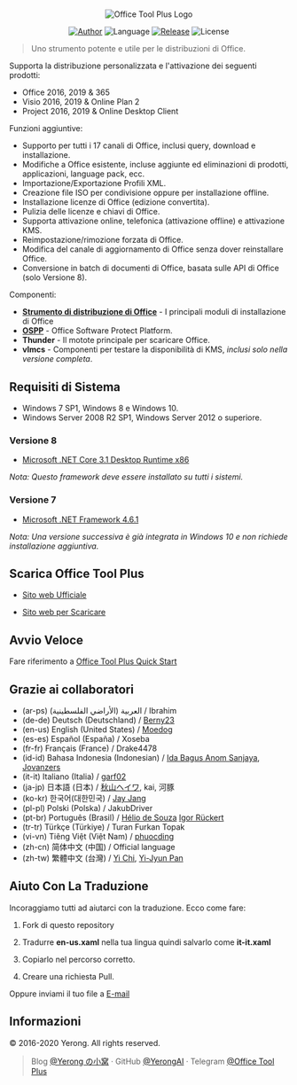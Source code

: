 #

<p align="center">
<img alt="Office Tool Plus Logo" src="https://otp.landian.vip/static/images/logo.png"/>
</p>

<p align="center">
<a href="https://www.coolhub.top/" target="_blank"><img alt="Author" src="https://img.shields.io/badge/Author-Yerong-blue?style=flat-square"/></a>
<img alt="Language" src="https://img.shields.io/badge/Language-C%23-green?style=flat-square"/>
<a href="https://otp.landian.vip/" target="_blank"><img alt="Release" src="https://img.shields.io/github/v/release/YerongAI/Office-Tool?style=flat-square"/></a>
<img alt="License" src="https://img.shields.io/github/license/YerongAI/Office-Tool?style=flat-square"/>
</p>

> Uno strumento potente e utile per le distribuzioni di Office.

Supporta la distribuzione personalizzata e l'attivazione dei seguenti prodotti:

- Office 2016, 2019 & 365
- Visio 2016, 2019 & Online Plan 2
- Project 2016, 2019 & Online Desktop Client

Funzioni aggiuntive:

- Supporto per tutti i 17 canali di Office, inclusi query, download e installazione.
- Modifiche a Office esistente, incluse aggiunte ed eliminazioni di prodotti, applicazioni, language pack, ecc.
- Importazione/Exportazione Profili XML.
- Creazione file ISO per condivisione oppure per installazione offline.
- Installazione licenze di Office (edizione convertita).
- Pulizia delle licenze e chiavi di Office.
- Supporta attivazione online, telefonica (attivazione offline) e attivazione KMS.
- Reimpostazione/rimozione forzata di Office.
- Modifica del canale di aggiornamento di Office senza dover reinstallare Office.
- Conversione in batch di documenti di Office, basata sulle API di Office (solo Versione 8).

Componenti:

- **[Strumento di distribuzione di Office](https://docs.microsoft.com/it-it/deployoffice/overview-office-deployment-tool )** - I principali moduli di installazione di Office
- **[OSPP](https://docs.microsoft.com/it-it/DeployOffice/vlactivation/tools-to-manage-volume-activation-of-office )** - Office Software Protect Platform.
- **Thunder** - Il motote principale per scaricare Office.
- **vlmcs** - Componenti per testare la disponibilità di KMS, *inclusi solo nella versione completa*.

## Requisiti di Sistema

- Windows 7 SP1, Windows 8 e Windows 10.
- Windows Server 2008 R2 SP1, Windows Server 2012 o superiore.

### Versione 8

- [Microsoft .NET Core 3.1 Desktop Runtime x86](https://dotnet.microsoft.com/download/dotnet-core/3.1)

*Nota: Questo framework deve essere installato su tutti i sistemi.*

### Versione 7

- [Microsoft .NET Framework 4.6.1](http://go.microsoft.com/fwlink/?LinkId=780597)

*Nota: Una versione successiva è già integrata in Windows 10 e non richiede installazione aggiuntiva.*

## Scarica Office Tool Plus

- [Sito web Ufficiale](https://otp.landian.vip/)

- [Sito web per Scaricare](https://download.coolhub.top/)

## Avvio Veloce

Fare riferimento a [Office Tool Plus Quick Start](https://github.com/YerongAI/Office-Tool/wiki/Office-Tool-Plus-Quick-Start)

## Grazie ai collaboratori

- (ar-ps) العربية (الأراضي الفلسطينية) / Ibrahim
- (de-de) Deutsch (Deutschland) / [Berny23](https://steamcommunity.com/id/Berny23)
- (en-us) English (United States) / [Moedog](https://prprpr.love)
- (es-es) Español (España) / Xoseba
- (fr-fr) Français (France) / Drake4478
- (id-id) Bahasa Indonesia (Indonesian) / [Ida Bagus Anom Sanjaya](https://fb.me/Anom.Sanjaya17), [Jovanzers](https://github.com/jovanzers)
- (it-it) Italiano (Italia) / [garf02](https://github.com/garf02)
- (ja-jp) 日本語 (日本) / [秋山ヘイワ](https://github.com/akio1321), kai, 河豚
- (ko-kr) 한국어(대한민국) / [Jay Jang](http://www.yaeyaya.com)
- (pl-pl) Polski (Polska) / JakubDriver
- (pt-br) Português (Brasil) / [Hélio de Souza](https://tinyurl.com/hdstec) [Igor Rückert](https://github.com/igorruckert)
- (tr-tr) Türkçe (Türkiye) / Turan Furkan Topak
- (vi-vn) Tiêng Việt (Việt Nam) / [phuocding](https://github.com/phuocding)
- (zh-cn) 简体中文 (中国) / Official language
- (zh-tw) 繁體中文 (台灣) / [Yi Chi](https://www.cotpear.com), [Yi-Jyun Pan](https://github.com/pan93412)

## Aiuto Con La Traduzione

Incoraggiamo tutti ad aiutarci con la traduzione. Ecco come fare:

1. Fork di questo repository

2. Tradurre **en-us.xaml** nella tua lingua quindi salvarlo come **it-it.xaml**

3. Copiarlo nel percorso corretto.

4. Creare una richiesta Pull.

Oppure inviami il tuo file a [E-mail](mailto:yerong@coolhub.top)

## Informazioni

© 2016-2020 Yerong. All rights reserved.

> Blog [@Yerong の小窝](https://www.coolhub.top/) · GitHub [@YerongAI](https://github.com/YerongAI) · Telegram [@Office Tool Plus](https://t.me/otp_channel)
